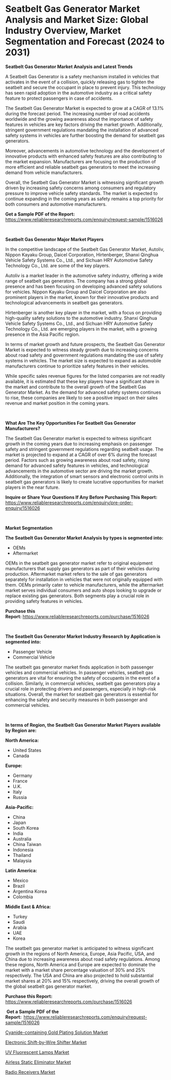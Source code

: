 <p><h1>Seatbelt Gas Generator Market Analysis and Market Size: Global Industry Overview, Market Segmentation and Forecast (2024 to 2031)</h1></p><p><strong>Seatbelt Gas Generator Market Analysis and Latest Trends</strong></p>
<p><p>A Seatbelt Gas Generator is a safety mechanism installed in vehicles that activates in the event of a collision, quickly releasing gas to tighten the seatbelt and secure the occupant in place to prevent injury. This technology has seen rapid adoption in the automotive industry as a critical safety feature to protect passengers in case of accidents.</p><p>The Seatbelt Gas Generator Market is expected to grow at a CAGR of 13.1% during the forecast period. The increasing number of road accidents worldwide and the growing awareness about the importance of safety features in vehicles are key factors driving the market growth. Additionally, stringent government regulations mandating the installation of advanced safety systems in vehicles are further boosting the demand for seatbelt gas generators.</p><p>Moreover, advancements in automotive technology and the development of innovative products with enhanced safety features are also contributing to the market expansion. Manufacturers are focusing on the production of more efficient and reliable seatbelt gas generators to meet the increasing demand from vehicle manufacturers.</p><p>Overall, the Seatbelt Gas Generator Market is witnessing significant growth driven by increasing safety concerns among consumers and regulatory pressure to improve vehicle safety standards. The market is expected to continue expanding in the coming years as safety remains a top priority for both consumers and automotive manufacturers.</p></p>
<p><strong>Get a Sample PDF of the Report:&nbsp;</strong> <a href="https://www.reliableresearchreports.com/enquiry/request-sample/1516026">https://www.reliableresearchreports.com/enquiry/request-sample/1516026</a></p>
<p>&nbsp;</p>
<p><strong>Seatbelt Gas Generator Major Market Players</strong></p>
<p><p>In the competitive landscape of the Seatbelt Gas Generator Market, Autoliv, Nippon Kayaku Group, Daicel Corporation, Hirtenberger, Shanxi Qinghua Vehicle Safety Systems Co., Ltd., and Sichuan HRY Automotive Safety Technology Co., Ltd. are some of the key players. </p><p>Autoliv is a market leader in the automotive safety industry, offering a wide range of seatbelt gas generators. The company has a strong global presence and has been focusing on developing advanced safety solutions for vehicles. Nippon Kayaku Group and Daicel Corporation are also prominent players in the market, known for their innovative products and technological advancements in seatbelt gas generators.</p><p>Hirtenberger is another key player in the market, with a focus on providing high-quality safety solutions to the automotive industry. Shanxi Qinghua Vehicle Safety Systems Co., Ltd., and Sichuan HRY Automotive Safety Technology Co., Ltd. are emerging players in the market, with a growing presence in the Asia Pacific region.</p><p>In terms of market growth and future prospects, the Seatbelt Gas Generator Market is expected to witness steady growth due to increasing concerns about road safety and government regulations mandating the use of safety systems in vehicles. The market size is expected to expand as automobile manufacturers continue to prioritize safety features in their vehicles.</p><p>While specific sales revenue figures for the listed companies are not readily available, it is estimated that these key players have a significant share in the market and contribute to the overall growth of the Seatbelt Gas Generator Market. As the demand for advanced safety systems continues to rise, these companies are likely to see a positive impact on their sales revenue and market position in the coming years.</p></p>
<p>&nbsp;</p>
<p><strong>What Are The Key Opportunities For Seatbelt Gas Generator Manufacturers?</strong></p>
<p><p>The Seatbelt Gas Generator market is expected to witness significant growth in the coming years due to increasing emphasis on passenger safety and stringent government regulations regarding seatbelt usage. The market is projected to expand at a CAGR of over 6% during the forecast period. Factors such as growing awareness about road safety, rising demand for advanced safety features in vehicles, and technological advancements in the automotive sector are driving the market growth. Additionally, the integration of smart sensors and electronic control units in seatbelt gas generators is likely to create lucrative opportunities for market players in the near future.</p></p>
<p><strong>Inquire or Share Your Questions If Any Before Purchasing This Report:</strong> <a href="https://www.reliableresearchreports.com/enquiry/pre-order-enquiry/1516026">https://www.reliableresearchreports.com/enquiry/pre-order-enquiry/1516026</a></p>
<p>&nbsp;</p>
<p><strong>Market Segmentation</strong></p>
<p><strong>The Seatbelt Gas Generator Market Analysis by types is segmented into:</strong></p>
<p><ul><li>OEMs</li><li>Aftermarket</li></ul></p>
<p><p>OEMs in the seatbelt gas generator market refer to original equipment manufacturers that supply gas generators as part of their vehicles during production. Aftermarket market refers to the sale of gas generators separately for installation in vehicles that were not originally equipped with them. OEMs primarily cater to vehicle manufacturers, while the aftermarket market serves individual consumers and auto shops looking to upgrade or replace existing gas generators. Both segments play a crucial role in providing safety features in vehicles.</p></p>
<p><strong>Purchase this Report:&nbsp;</strong><a href="https://www.reliableresearchreports.com/purchase/1516026">https://www.reliableresearchreports.com/purchase/1516026</a></p>
<p>&nbsp;</p>
<p><strong>The Seatbelt Gas Generator Market Industry Research by Application is segmented into:</strong></p>
<p><ul><li>Passenger Vehicle</li><li>Commercial Vehicle</li></ul></p>
<p><p>The seatbelt gas generator market finds application in both passenger vehicles and commercial vehicles. In passenger vehicles, seatbelt gas generators are vital for ensuring the safety of occupants in the event of a collision. Similarly, in commercial vehicles, seatbelt gas generators play a crucial role in protecting drivers and passengers, especially in high-risk situations. Overall, the market for seatbelt gas generators is essential for enhancing the safety and security measures in both passenger and commercial vehicles.</p></p>
<p>&nbsp;</p>
<p><strong>In terms of Region, the Seatbelt Gas Generator Market Players available by Region are:</strong></p>
<p>
    <p> <strong> North America: </strong>
        <ul>
            <li>United States</li>
            <li>Canada</li>
        </ul>
        </p> 
    <p> <strong> Europe: </strong>
        <ul>
            <li>Germany</li>
            <li>France</li>
            <li>U.K.</li>
            <li>Italy</li>
            <li>Russia</li>
        </ul>
        </p> 
    <p> <strong> Asia-Pacific: </strong>
        <ul>
            <li>China</li>
            <li>Japan</li>
            <li>South Korea</li>
            <li>India</li>
            <li>Australia</li>
            <li>China Taiwan</li>
            <li>Indonesia</li>
            <li>Thailand</li>
            <li>Malaysia</li>
        </ul>
        </p> 
    <p> <strong> Latin America: </strong>
        <ul>
            <li>Mexico</li>
            <li>Brazil</li>
            <li>Argentina Korea</li>
            <li>Colombia</li>
        </ul>
        </p> 
    <p> <strong> Middle East & Africa: </strong>
        <ul>
            <li>Turkey</li>
            <li>Saudi</li>
            <li>Arabia</li>
            <li>UAE</li>
            <li>Korea</li>
        </ul>
    </p>
    </p>
<p><p>The seatbelt gas generator market is anticipated to witness significant growth in the regions of North America, Europe, Asia Pacific, USA, and China due to increasing awareness about road safety regulations. Among these regions, North America and Europe are expected to dominate the market with a market share percentage valuation of 30% and 25% respectively. The USA and China are also projected to hold substantial market shares at 20% and 15% respectively, driving the overall growth of the global seatbelt gas generator market.</p></p>
<p><strong>Purchase this Report: </strong><a href="https://www.reliableresearchreports.com/purchase/1516026">https://www.reliableresearchreports.com/purchase/1516026</a></p>
<p>&nbsp;<strong>Get a Sample PDF of the Report:&nbsp;&nbsp;</strong><a href="https://www.reliableresearchreports.com/enquiry/request-sample/1516026">https://www.reliableresearchreports.com/enquiry/request-sample/1516026</a></p>
<p><strong></strong></p>
<p><p><a href="https://natural-crush-b99.notion.site/Cyanide-containing-Gold-Plating-Solution-Market-Provides-Detailed-Segmentation-of-this-Market-based--a0aaec7188dd45f49e4bde35c4555208">Cyanide-containing Gold Plating Solution Market</a></p><p><a href="https://github.com/mancsybtousav/Market-Research-Report-List-1/blob/main/electronic-shift-by-wire-shifter-market.md">Electronic Shift-by-Wire Shifter Market</a></p><p><a href="https://view.publitas.com/reportprime-1/uv-fluorescent-lamps-market-size-2024-2031-global-industrial-analysis-key-geographical-regions-market-share-top-key-players-product-types-and-forecast-research-report/">UV Fluorescent Lamps Market</a></p><p><a href="https://issuu.com/reportprime-2/docs/airless-static-eliminator-market-size-2030.pptx">Airless Static Eliminator Market</a></p><p><a href="https://view.publitas.com/reportprime-1/radio-receivers-market-size-growth-and-forecast-from-2024-2031/">Radio Receivers Market</a></p></p>